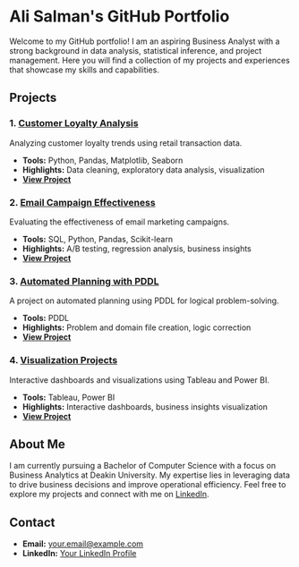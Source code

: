 # Ali Salman's GitHub Portfolio

Welcome to my GitHub portfolio! I am an aspiring Business Analyst with a strong background in data analysis, statistical inference, and project management. Here you will find a collection of my projects and experiences that showcase my skills and capabilities.

## Projects

### 1. [Customer Loyalty Analysis](./Customer_Loyalty_Analysis)
Analyzing customer loyalty trends using retail transaction data.

- **Tools:** Python, Pandas, Matplotlib, Seaborn
- **Highlights:** Data cleaning, exploratory data analysis, visualization
- **[View Project](./Customer_Loyalty_Analysis)**

### 2. [Email Campaign Effectiveness](./Email_Campaign_Effectiveness)
Evaluating the effectiveness of email marketing campaigns.

- **Tools:** SQL, Python, Pandas, Scikit-learn
- **Highlights:** A/B testing, regression analysis, business insights
- **[View Project](./Email_Campaign_Effectiveness)**

### 3. [Automated Planning with PDDL](./Automated_Planning_PDDL)
A project on automated planning using PDDL for logical problem-solving.

- **Tools:** PDDL
- **Highlights:** Problem and domain file creation, logic correction
- **[View Project](./Automated_Planning_PDDL)**

### 4. [Visualization Projects](./Visualization_Projects)
Interactive dashboards and visualizations using Tableau and Power BI.

- **Tools:** Tableau, Power BI
- **Highlights:** Interactive dashboards, business insights visualization
- **[View Project](./Visualization_Projects)**

## About Me

I am currently pursuing a Bachelor of Computer Science with a focus on Business Analytics at Deakin University. My expertise lies in leveraging data to drive business decisions and improve operational efficiency. Feel free to explore my projects and connect with me on [LinkedIn](https://www.linkedin.com).

## Contact

- **Email:** [your.email@example.com](mailto:your.email@example.com)
- **LinkedIn:** [Your LinkedIn Profile](https://www.linkedin.com)

